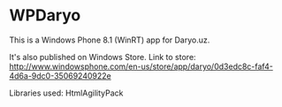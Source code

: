 # WPDaryo

This is a Windows Phone 8.1 (WinRT) app for Daryo.uz.

It's also published on Windows Store.
Link to store: http://www.windowsphone.com/en-us/store/app/daryo/0d3edc8c-faf4-4d6a-9dc0-35069240922e


Libraries used: HtmlAgilityPack
